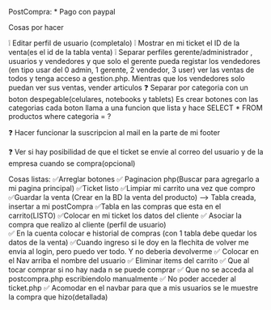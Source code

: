 
PostCompra:
    * Pago con paypal


Cosas por hacer

❕ Editar perfil de usuario (completalo)
❕ Mostrar en mi ticket el ID de la venta(es el id de la tabla venta)
❕ Separar perfiles gerente/administrador , usuarios y vendedores y que solo el gerente pueda registar los vendedores (en tipo usar del 0 admin, 1 gerente, 2 vendedor, 3 user)
ver las ventas de todos y tenga acceso a gestion.php. Mientras que los vendedores solo puedan ver sus ventas, vender articulos
❓ Separar por categoria con un boton despegable(celulares, notebooks y tablets)
Es crear botones con las categorias
cada boton llama a una funcion que lista y hace
SELECT * FROM productos where categoria = ?

❓ Hacer funcionar la suscripcion al mail en la parte de mi footer

❓ Ver si hay posibilidad de que el ticket se envie al correo del usuario  y de la empresa cuando se compra(opcional)


Cosas listas:
✅Arreglar botones
✅ Paginacion php(Buscar para agregarlo a mi pagina principal)
✅Ticket listo
✅Limpiar mi carrito una vez que compro
✅Guardar la venta (Crear en la BD la venta del producto) --> Tabla creada, insertar a mi postCompra
✅Tabla en las compras que esta en el carrito(LISTO)
✅Colocar en mi ticket los datos del cliente
✅ Asociar la compra que realizo al cliente  (perfil de usuario)  
✅ En la cuenta colocar e historial de compras (con 1 tabla debe quedar los datos de la venta)
✅Cuando ingreso si le doy en la flechita de volver me envia al login, pero puedo  ver todo. Y no deberia devolverme
✅ Colocar en el Nav arriba el nombre del usuario
✅ Eliminar items del carrito
✅ Que al tocar comprar si no hay nada n se puede comprar
✅ Que no se acceda al postcompra.php escribiendolo manualmente
✅ No poder acceder al ticket.php
✅ Acomodar en el navbar para que a mis usuarios se le muestre la compra que hizo(detallada)

